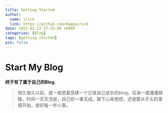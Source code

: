 ```yaml
---
title: Getting Started
author:
  name: irick
  link: https://github.com/Happyirick
date: 2022-02-23 17:55:00 +0800
categories: [Blog]
tags: [getting started]
pin: false
---
```


# Start My Blog

__终于有了属于自己的Blog.__

> 很久很久以前，就一直想着搭建一个记录自己成长的blog，后来一直庸庸碌碌，时间一天天流逝，自己却一事无成，静下心来想想，还是要从手头的事情开始，做好每一件小事。
